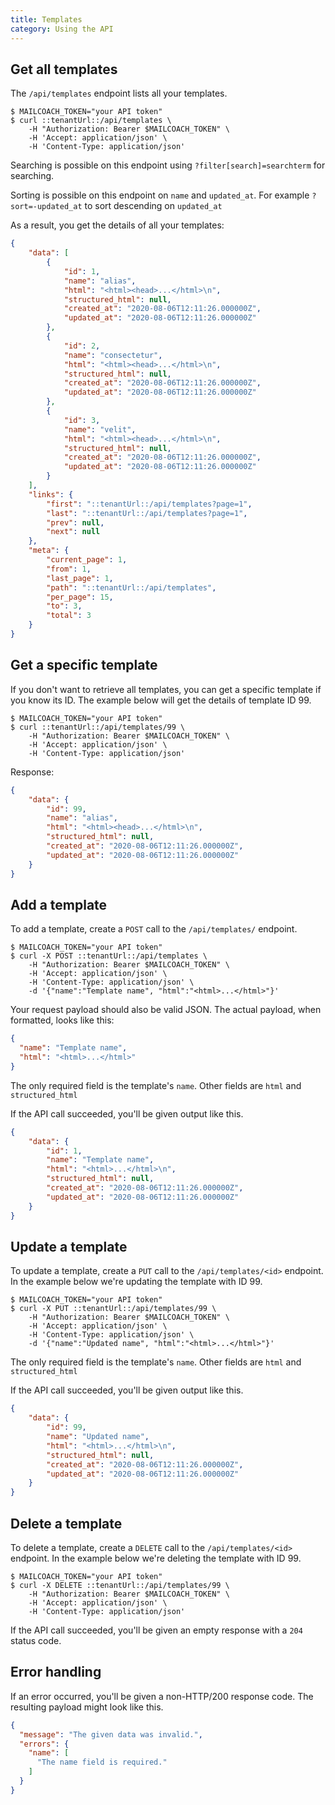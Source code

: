 ```yaml
---
title: Templates
category: Using the API
---
```


## Get all templates

The `/api/templates` endpoint lists all your templates.

```shell script
$ MAILCOACH_TOKEN="your API token"
$ curl ::tenantUrl::/api/templates \
    -H "Authorization: Bearer $MAILCOACH_TOKEN" \
    -H 'Accept: application/json' \
    -H 'Content-Type: application/json'
```

Searching is possible on this endpoint using `?filter[search]=searchterm` for searching.

Sorting is possible on this endpoint on `name` and `updated_at`. For example `?sort=-updated_at` to sort descending on `updated_at`

As a result, you get the details of all your templates:

```json
{
    "data": [
        {
            "id": 1,
            "name": "alias",
            "html": "<html><head>...</html>\n",
            "structured_html": null,
            "created_at": "2020-08-06T12:11:26.000000Z",
            "updated_at": "2020-08-06T12:11:26.000000Z"
        },
        {
            "id": 2,
            "name": "consectetur",
            "html": "<html><head>...</html>\n",
            "structured_html": null,
            "created_at": "2020-08-06T12:11:26.000000Z",
            "updated_at": "2020-08-06T12:11:26.000000Z"
        },
        {
            "id": 3,
            "name": "velit",
            "html": "<html><head>...</html>\n",
            "structured_html": null,
            "created_at": "2020-08-06T12:11:26.000000Z",
            "updated_at": "2020-08-06T12:11:26.000000Z"
        }
    ],
    "links": {
        "first": "::tenantUrl::/api/templates?page=1",
        "last": "::tenantUrl::/api/templates?page=1",
        "prev": null,
        "next": null
    },
    "meta": {
        "current_page": 1,
        "from": 1,
        "last_page": 1,
        "path": "::tenantUrl::/api/templates",
        "per_page": 15,
        "to": 3,
        "total": 3
    }
}
```

## Get a specific template

If you don't want to retrieve all templates, you can get a specific template if you know its ID. The example below will get the details of template ID 99.

```shell script
$ MAILCOACH_TOKEN="your API token"
$ curl ::tenantUrl::/api/templates/99 \
    -H "Authorization: Bearer $MAILCOACH_TOKEN" \
    -H 'Accept: application/json' \
    -H 'Content-Type: application/json'
```

Response:

```json
{
    "data": {
        "id": 99,
        "name": "alias",
        "html": "<html><head>...</html>\n",
        "structured_html": null,
        "created_at": "2020-08-06T12:11:26.000000Z",
        "updated_at": "2020-08-06T12:11:26.000000Z"
    }
}
```

## Add a template

To add a template, create a `POST` call to the `/api/templates/` endpoint.

```shell script
$ MAILCOACH_TOKEN="your API token"
$ curl -X POST ::tenantUrl::/api/templates \
    -H "Authorization: Bearer $MAILCOACH_TOKEN" \
    -H 'Accept: application/json' \
    -H 'Content-Type: application/json' \
    -d '{"name":"Template name", "html":"<html>...</html>"}'
```

Your request payload should also be valid JSON. The actual payload, when formatted, looks like this:

```json
{
  "name": "Template name",
  "html": "<html>...</html>"
}
```

The only required field is the template's `name`. Other fields are `html` and `structured_html`

If the API call succeeded, you'll be given output like this.

```json
{
    "data": {
        "id": 1,
        "name": "Template name",
        "html": "<html>...</html>\n",
        "structured_html": null,
        "created_at": "2020-08-06T12:11:26.000000Z",
        "updated_at": "2020-08-06T12:11:26.000000Z"
    }
}
```

## Update a template

To update a template, create a `PUT` call to the `/api/templates/<id>` endpoint. In the example below we're updating the template with ID 99.

```shell script
$ MAILCOACH_TOKEN="your API token"
$ curl -X PUT ::tenantUrl::/api/templates/99 \
    -H "Authorization: Bearer $MAILCOACH_TOKEN" \
    -H 'Accept: application/json' \
    -H 'Content-Type: application/json' \
    -d '{"name":"Updated name", "html":"<html>...</html>"}'
```

The only required field is the template's `name`. Other fields are `html` and `structured_html`

If the API call succeeded, you'll be given output like this.

```json
{
    "data": {
        "id": 99,
        "name": "Updated name",
        "html": "<html>...</html>\n",
        "structured_html": null,
        "created_at": "2020-08-06T12:11:26.000000Z",
        "updated_at": "2020-08-06T12:11:26.000000Z"
    }
}
```

## Delete a template

To delete a template, create a `DELETE` call to the `/api/templates/<id>` endpoint. In the example below we're deleting the template with ID 99.

```shell script
$ MAILCOACH_TOKEN="your API token"
$ curl -X DELETE ::tenantUrl::/api/templates/99 \
    -H "Authorization: Bearer $MAILCOACH_TOKEN" \
    -H 'Accept: application/json' \
    -H 'Content-Type: application/json'
```

If the API call succeeded, you'll be given an empty response with a `204` status code.

## Error handling

If an error occurred, you'll be given a non-HTTP/200 response code. The resulting payload might look like this.

```json
{
  "message": "The given data was invalid.",
  "errors": {
    "name": [
      "The name field is required."
    ]
  }
}
```
